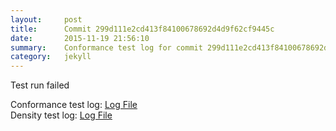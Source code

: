 ```yaml
---
layout:     post
title:      Commit 299d111e2cd413f84100678692d4d9f62cf9445c
date:       2015-11-19 21:56:10
summary:    Conformance test log for commit 299d111e2cd413f84100678692d4d9f62cf9445c.
category:   jekyll
---
```


Test run failed

Conformance test log: [Log File](http://s3-us-west-2.amazonaws.com/kraken-e2e-logs/conformance/kraken_299d111e2cd413f84100678692d4d9f62cf9445c_conformance.log)   
Density test log: [Log File](http://s3-us-west-2.amazonaws.com/kraken-e2e-logs/conformance/kraken_299d111e2cd413f84100678692d4d9f62cf9445c_density.log)    
